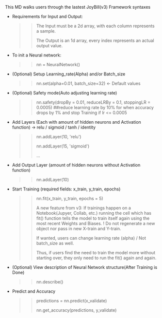 This MD walks users through the lastest JoyBill(v3) Framework syntaxes
* Requirements for Input and Output:
  >> The Input must be a 2d array, with each column represents a sample.
  >> 
  >> The Output is an 1d array, every index represents an actual output value.
* To init a Neural network:
  >> nn = NeuralNetwork()
* (Optional) Setup Learning_rate(Alpha) and/or Batch_size
  >> nn.set(alpha=0.01, batch_size=32) <- Default values
* (Optional) Safety mode(Auto adjusting learning rate)
  >> nn.safety(dropBy = 0.01, reduceLRBy = 0.1, stoppingLR = 0.0005) ##reduce learning rate by 10% for when accuracy drops by 1% and stop Training if lr <= 0.0005
  >> 
* Add Layers (Each with amount of hidden neurons and Activation function)
  -> relu / sigmoid / tanh / identity
  >> nn.addLayer(10, 'relu')
  >> 
  >> nn.addLayer(15, 'sigmoid')
  >> 
  >> ...
* Add Output Layer (amount of hidden neurons without Activation function)
  >> nn.addLayer(10)
* Start Training (required fields: x_train, y_train, epochs)
  >> nn.fit(x_train, y_train, epochs = 5)
  >> 
  >> A new feature from v3: If trainings happen on a Notebook(Jupyer, Collab, etc.) running the cell which has fit() function tells the model to train itself again using the most recent Weights and Biases. ! Do not regenerate a new object nor pass in new X-train and Y-train.
  >>
  >> If wanted, users can change learning rate (alpha) / Not batch_size as well.
  >> 
  >> Thus, if users find the need to train the model more without starting over, they only need to run the fit() again and again.
* (Optional) View description of Neural Network structure(After Training is Done)
  >> nn.describe()
* Predict and Accuracy
  >> predictions = nn.predict(x_validate)
  >> 
  >> nn.get_accuracy(predictions, y_validate)
